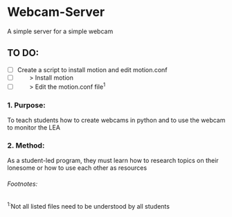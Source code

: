 # Webcam-Server
A simple server for a simple webcam

## TO DO:
<!-- Old To-Do List:
- [ ] Find a method to mount a Pi
- [ ] Power the Pi with a battery
- [ ] Look through, fix, and understand:<sup>1</sup>
  1. webcam.py
   2. transfer.py
    3. transferToday.py
- [ ] Mount the webcam
-->

- [ ] Create a script to install motion and edit motion.conf
- [ ] &nbsp;&nbsp;&nbsp;&nbsp;&nbsp;&nbsp; > Install motion
- [ ] &nbsp;&nbsp;&nbsp;&nbsp;&nbsp;&nbsp; > Edit the motion.conf file<sup>1</sup>

### 1. Purpose:
To teach students how to create webcams in python and to use the webcam to monitor the LEA

### 2. Method:
As a student-led program, they must learn how to research topics on their lonesome or how to use each other as resources

###### Footnotes:
<sup>1:</sup>Not all listed files need to be understood by all students
